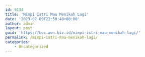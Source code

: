 ```yaml
---
id: 9134
title: 'Mimpi Istri Mau Menikah Lagi'
date: '2023-02-09T22:50:40+00:00'
author: admin
layout: post
guid: 'https://bos.awn.biz.id/mimpi-istri-mau-menikah-lagi/'
permalink: /mimpi-istri-mau-menikah-lagi/
categories:
    - Uncategorized
---
```


